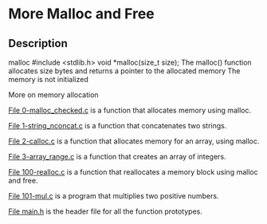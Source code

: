 # More Malloc and Free
## Description

malloc
#include <stdlib.h>
void *malloc(size_t size);
The malloc() function allocates size bytes and returns a pointer to the allocated
memory
The memory is not initialized




More on memory allocation

[File 0-malloc_checked.c](./0-malloc_checked.c) is a function that allocates memory using malloc.

[File 1-string_nconcat.c](./1-string_nconcat.c) is a function that concatenates two strings.

[File 2-calloc.c](./2-calloc.c) is a function that allocates memory for an array, using malloc.

[File 3-array_range.c](./3-array_range.c) is a function that creates an array of integers.

[File 100-realloc.c](./100-realloc.c) is a function that reallocates a memory block using malloc and free.

[File 101-mul.c](./101-mul.c) is a program that multiplies two positive numbers.

[File main.h](./main.h) is the header file for all the function prototypes.

